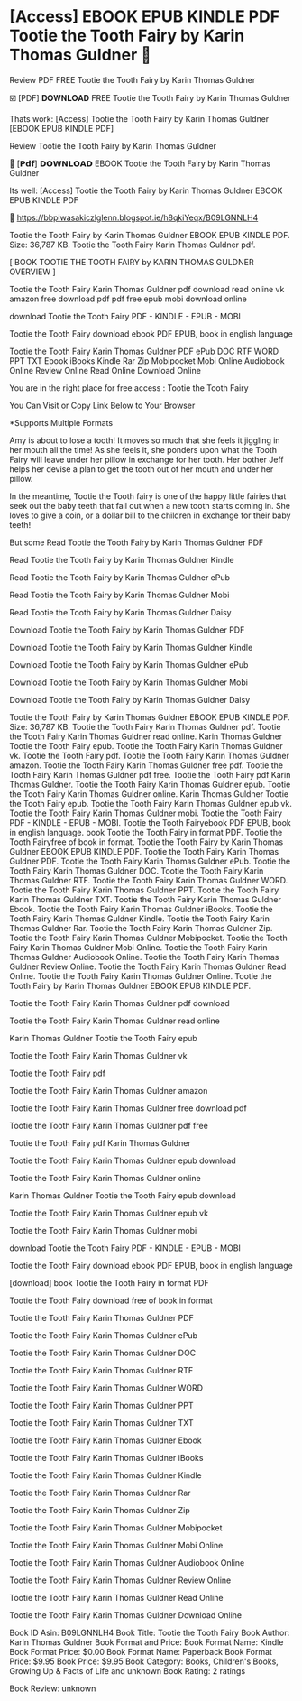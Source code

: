 # [Access] EBOOK EPUB KINDLE PDF Tootie the Tooth Fairy by Karin  Thomas Guldner 📂
Review PDF FREE Tootie the Tooth Fairy by Karin Thomas Guldner

☑️ [PDF] 𝐃𝐎𝐖𝐍𝐋𝐎𝐀𝐃 FREE Tootie the Tooth Fairy by Karin Thomas Guldner

Thats work: [Access] Tootie the Tooth Fairy by Karin Thomas Guldner [EBOOK EPUB KINDLE PDF]


Review Tootie the Tooth Fairy by Karin Thomas Guldner

📂 [𝗣𝗱𝗳] 𝗗𝗢𝗪𝗡𝗟𝗢𝗔𝗗 EBOOK Tootie the Tooth Fairy by Karin Thomas Guldner

Its well: [Access] Tootie the Tooth Fairy by Karin Thomas Guldner EBOOK EPUB KINDLE PDF



🎯 https://bbpiwasakiczlglenn.blogspot.ie/h8qkiYeqx/B09LGNNLH4



Tootie the Tooth Fairy by Karin Thomas Guldner EBOOK EPUB KINDLE PDF. Size: 36,787 KB. Tootie the Tooth Fairy Karin Thomas Guldner pdf.

[ BOOK TOOTIE THE TOOTH FAIRY by KARIN THOMAS GULDNER OVERVIEW ]

Tootie the Tooth Fairy Karin Thomas Guldner pdf download read online vk amazon free download pdf pdf free epub mobi download online

download Tootie the Tooth Fairy PDF - KINDLE - EPUB - MOBI

Tootie the Tooth Fairy download ebook PDF EPUB, book in english language

Tootie the Tooth Fairy Karin Thomas Guldner PDF ePub DOC RTF WORD PPT TXT Ebook iBooks Kindle Rar Zip Mobipocket Mobi Online Audiobook Online Review Online Read Online Download Online

You are in the right place for free access : Tootie the Tooth Fairy

You Can Visit or Copy Link Below to Your Browser

*Supports Multiple Formats


Amy is about to lose a tooth! It moves so much that she feels it jiggling in her mouth all the time! As she feels it, she ponders upon what the Tooth Fairy will leave under her pillow in exchange for her tooth. Her bother Jeff helps her devise a plan to get the tooth out of her mouth and under her pillow.

In the meantime, Tootie the Tooth fairy is one of the happy little fairies that seek out the baby teeth that fall out when a new tooth starts coming in. She loves to give a coin, or a dollar bill to the children in exchange for their baby teeth!

But some
Read Tootie the Tooth Fairy by Karin Thomas Guldner PDF

Read Tootie the Tooth Fairy by Karin Thomas Guldner Kindle

Read Tootie the Tooth Fairy by Karin Thomas Guldner ePub

Read Tootie the Tooth Fairy by Karin Thomas Guldner Mobi

Read Tootie the Tooth Fairy by Karin Thomas Guldner Daisy

Download Tootie the Tooth Fairy by Karin Thomas Guldner PDF

Download Tootie the Tooth Fairy by Karin Thomas Guldner Kindle

Download Tootie the Tooth Fairy by Karin Thomas Guldner ePub

Download Tootie the Tooth Fairy by Karin Thomas Guldner Mobi

Download Tootie the Tooth Fairy by Karin Thomas Guldner Daisy

Tootie the Tooth Fairy by Karin Thomas Guldner EBOOK EPUB KINDLE PDF. Size: 36,787 KB. Tootie the Tooth Fairy Karin Thomas Guldner pdf. Tootie the Tooth Fairy Karin Thomas Guldner read online. Karin Thomas Guldner Tootie the Tooth Fairy epub. Tootie the Tooth Fairy Karin Thomas Guldner vk. Tootie the Tooth Fairy pdf. Tootie the Tooth Fairy Karin Thomas Guldner amazon. Tootie the Tooth Fairy Karin Thomas Guldner free pdf. Tootie the Tooth Fairy Karin Thomas Guldner pdf free. Tootie the Tooth Fairy pdf Karin Thomas Guldner. Tootie the Tooth Fairy Karin Thomas Guldner epub. Tootie the Tooth Fairy Karin Thomas Guldner online. Karin Thomas Guldner Tootie the Tooth Fairy epub. Tootie the Tooth Fairy Karin Thomas Guldner epub vk. Tootie the Tooth Fairy Karin Thomas Guldner mobi. Tootie the Tooth Fairy PDF - KINDLE - EPUB - MOBI. Tootie the Tooth Fairyebook PDF EPUB, book in english language. book Tootie the Tooth Fairy in format PDF. Tootie the Tooth Fairyfree of book in format. Tootie the Tooth Fairy by Karin Thomas Guldner EBOOK EPUB KINDLE PDF. Tootie the Tooth Fairy Karin Thomas Guldner PDF. Tootie the Tooth Fairy Karin Thomas Guldner ePub. Tootie the Tooth Fairy Karin Thomas Guldner DOC. Tootie the Tooth Fairy Karin Thomas Guldner RTF. Tootie the Tooth Fairy Karin Thomas Guldner WORD. Tootie the Tooth Fairy Karin Thomas Guldner PPT. Tootie the Tooth Fairy Karin Thomas Guldner TXT. Tootie the Tooth Fairy Karin Thomas Guldner Ebook. Tootie the Tooth Fairy Karin Thomas Guldner iBooks. Tootie the Tooth Fairy Karin Thomas Guldner Kindle. Tootie the Tooth Fairy Karin Thomas Guldner Rar. Tootie the Tooth Fairy Karin Thomas Guldner Zip. Tootie the Tooth Fairy Karin Thomas Guldner Mobipocket. Tootie the Tooth Fairy Karin Thomas Guldner Mobi Online. Tootie the Tooth Fairy Karin Thomas Guldner Audiobook Online. Tootie the Tooth Fairy Karin Thomas Guldner Review Online. Tootie the Tooth Fairy Karin Thomas Guldner Read Online. Tootie the Tooth Fairy Karin Thomas Guldner Online. Tootie the Tooth Fairy by Karin Thomas Guldner EBOOK EPUB KINDLE PDF.

Tootie the Tooth Fairy Karin Thomas Guldner pdf download

Tootie the Tooth Fairy Karin Thomas Guldner read online

Karin Thomas Guldner Tootie the Tooth Fairy epub

Tootie the Tooth Fairy Karin Thomas Guldner vk

Tootie the Tooth Fairy pdf

Tootie the Tooth Fairy Karin Thomas Guldner amazon

Tootie the Tooth Fairy Karin Thomas Guldner free download pdf

Tootie the Tooth Fairy Karin Thomas Guldner pdf free

Tootie the Tooth Fairy pdf Karin Thomas Guldner

Tootie the Tooth Fairy Karin Thomas Guldner epub download

Tootie the Tooth Fairy Karin Thomas Guldner online

Karin Thomas Guldner Tootie the Tooth Fairy epub download

Tootie the Tooth Fairy Karin Thomas Guldner epub vk

Tootie the Tooth Fairy Karin Thomas Guldner mobi

download Tootie the Tooth Fairy PDF - KINDLE - EPUB - MOBI

Tootie the Tooth Fairy download ebook PDF EPUB, book in english language

[download] book Tootie the Tooth Fairy in format PDF

Tootie the Tooth Fairy download free of book in format

Tootie the Tooth Fairy Karin Thomas Guldner PDF

Tootie the Tooth Fairy Karin Thomas Guldner ePub

Tootie the Tooth Fairy Karin Thomas Guldner DOC

Tootie the Tooth Fairy Karin Thomas Guldner RTF

Tootie the Tooth Fairy Karin Thomas Guldner WORD

Tootie the Tooth Fairy Karin Thomas Guldner PPT

Tootie the Tooth Fairy Karin Thomas Guldner TXT

Tootie the Tooth Fairy Karin Thomas Guldner Ebook

Tootie the Tooth Fairy Karin Thomas Guldner iBooks

Tootie the Tooth Fairy Karin Thomas Guldner Kindle

Tootie the Tooth Fairy Karin Thomas Guldner Rar

Tootie the Tooth Fairy Karin Thomas Guldner Zip

Tootie the Tooth Fairy Karin Thomas Guldner Mobipocket

Tootie the Tooth Fairy Karin Thomas Guldner Mobi Online

Tootie the Tooth Fairy Karin Thomas Guldner Audiobook Online

Tootie the Tooth Fairy Karin Thomas Guldner Review Online

Tootie the Tooth Fairy Karin Thomas Guldner Read Online

Tootie the Tooth Fairy Karin Thomas Guldner Download Online

Book ID Asin: B09LGNNLH4
Book Title: Tootie the Tooth Fairy
Book Author: Karin Thomas Guldner
Book Format and Price:
Book Format Name: Kindle
Book Format Price: $0.00
Book Format Name: Paperback
Book Format Price: $9.95
Book Price: $9.95
Book Category: Books, Children's Books, Growing Up & Facts of Life and unknown
Book Rating: 2 ratings

Book Review: unknown
